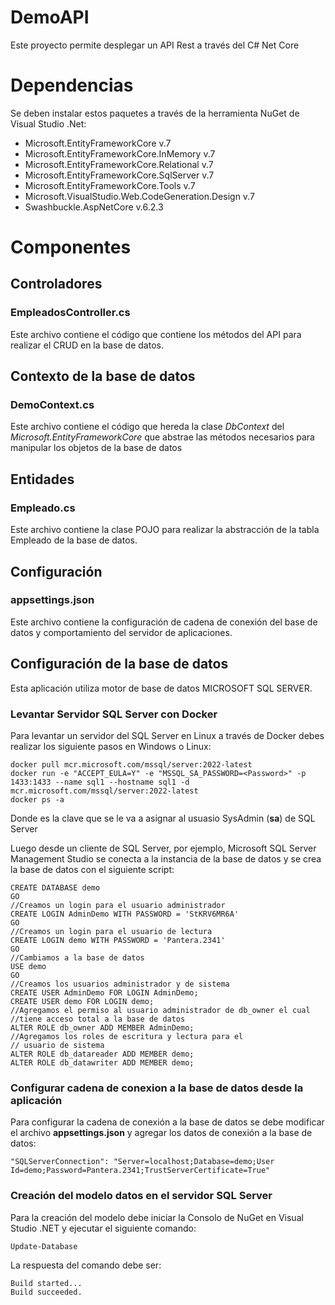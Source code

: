 # DemoAPI
Este proyecto permite desplegar un API Rest a través del C# Net Core

# Dependencias
Se deben instalar estos paquetes a través de la herramienta NuGet de Visual Studio .Net:

* Microsoft.EntityFrameworkCore v.7 
* Microsoft.EntityFrameworkCore.InMemory v.7
* Microsoft.EntityFrameworkCore.Relational v.7
* Microsoft.EntityFrameworkCore.SqlServer v.7
* Microsoft.EntityFrameworkCore.Tools v.7
* Microsoft.VisualStudio.Web.CodeGeneration.Design v.7
* Swashbuckle.AspNetCore v.6.2.3

# Componentes

## Controladores

### EmpleadosController.cs
Este archivo contiene el código que contiene los métodos del API para realizar el CRUD en la base de datos.

## Contexto de la base de datos
### DemoContext.cs
Este archivo contiene el código que hereda la clase *DbContext* del *Microsoft.EntityFrameworkCore* que abstrae las métodos necesarios para manipular los objetos de la base de datos

## Entidades
### Empleado.cs
Este archivo contiene la clase POJO para realizar la abstracción de la tabla Empleado de la base de datos.

## Configuración
### appsettings.json
Este archivo contiene la configuración de cadena de conexión del base de datos y comportamiento del servidor de aplicaciones.

## Configuración de la base de datos
Esta aplicación utiliza motor de base de datos MICROSOFT SQL SERVER.

### Levantar Servidor SQL Server con Docker
Para levantar un servidor del SQL Server en Linux a través de Docker debes realizar los siguiente pasos en Windows o Linux:
~~~
docker pull mcr.microsoft.com/mssql/server:2022-latest
docker run -e "ACCEPT_EULA=Y" -e "MSSQL_SA_PASSWORD=<Password>" -p 1433:1433 --name sql1 --hostname sql1 -d mcr.microsoft.com/mssql/server:2022-latest
docker ps -a
~~~
Donde <Password> es la clave que se le va a asignar al usuasio SysAdmin (**sa**) de SQL Server

Luego desde un cliente de SQL Server, por ejemplo, Microsoft SQL Server Management Studio se conecta a la instancia de la base de datos y se crea la base de datos con el siguiente script:
~~~
CREATE DATABASE demo
GO
//Creamos un login para el usuario administrador
CREATE LOGIN AdminDemo WITH PASSWORD = 'StKRV6MR6A'
GO
//Creamos un login para el usuario de lectura
CREATE LOGIN demo WITH PASSWORD = 'Pantera.2341'
GO
//Cambiamos a la base de datos
USE demo
GO
//Creamos los usuarios administrador y de sistema
CREATE USER AdminDemo FOR LOGIN AdminDemo;
CREATE USER demo FOR LOGIN demo;
//Agregamos el permiso al usuario administrador de db_owner el cual 
//tiene acceso total a la base de datos
ALTER ROLE db_owner ADD MEMBER AdminDemo;
//Agregamos los roles de escritura y lectura para el 
// usuario de sistema
ALTER ROLE db_datareader ADD MEMBER demo;
ALTER ROLE db_datawriter ADD MEMBER demo;
~~~


### Configurar cadena de conexion a la base de datos desde la aplicación
Para configurar la cadena de conexión a la base de datos se debe modificar el archivo **appsettings.json** y agregar los datos de conexión a la base de datos:
~~~
"SQLServerConnection": "Server=localhost;Database=demo;User Id=demo;Password=Pantera.2341;TrustServerCertificate=True"
~~~

### Creación del modelo datos en el servidor SQL Server
Para la creación del modelo debe iniciar la Consolo de NuGet en Visual Studio .NET y ejecutar el siguiente comando:
~~~
Update-Database
~~~

La respuesta del comando debe ser:
~~~
Build started...
Build succeeded.
~~~
